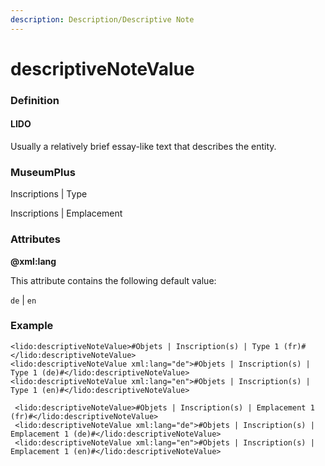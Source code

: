 ```yaml
---
description: Description/Descriptive Note
---
```


# descriptiveNoteValue

### Definition

#### LIDO

Usually a relatively brief essay-like text that describes the entity.

### MuseumPlus

Inscriptions | Type

Inscriptions | Emplacement

### Attributes

**@xml:lang**

This attribute contains the following default value:

`de` | `en`

### Example

```markup
<lido:descriptiveNoteValue>#Objets | Inscription(s) | Type 1 (fr)#</lido:descriptiveNoteValue>
<lido:descriptiveNoteValue xml:lang="de">#Objets | Inscription(s) | Type 1 (de)#</lido:descriptiveNoteValue>
<lido:descriptiveNoteValue xml:lang="en">#Objets | Inscription(s) | Type 1 (en)#</lido:descriptiveNoteValue>
```

```markup
 <lido:descriptiveNoteValue>#Objets | Inscription(s) | Emplacement 1 (fr)#</lido:descriptiveNoteValue>
 <lido:descriptiveNoteValue xml:lang="de">#Objets | Inscription(s) | Emplacement 1 (de)#</lido:descriptiveNoteValue>
 <lido:descriptiveNoteValue xml:lang="en">#Objets | Inscription(s) | Emplacement 1 (en)#</lido:descriptiveNoteValue>
```
